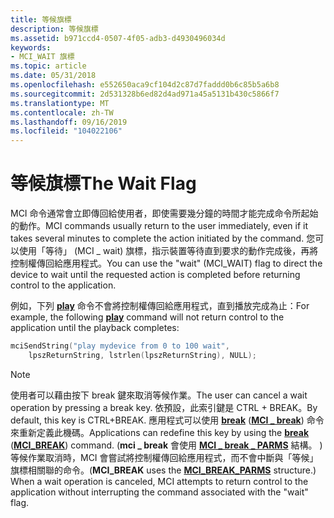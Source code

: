 ```yaml
---
title: 等候旗標
description: 等候旗標
ms.assetid: b971ccd4-0507-4f05-adb3-d4930496034d
keywords:
- MCI_WAIT 旗標
ms.topic: article
ms.date: 05/31/2018
ms.openlocfilehash: e552650aca9cf104d2c87d7faddd0b6c85b5a6b8
ms.sourcegitcommit: 2d531328b6ed82d4ad971a45a5131b430c5866f7
ms.translationtype: MT
ms.contentlocale: zh-TW
ms.lasthandoff: 09/16/2019
ms.locfileid: "104022106"
---
```

# <a name="the-wait-flag"></a><span data-ttu-id="03155-104">等候旗標</span><span class="sxs-lookup"><span data-stu-id="03155-104">The Wait Flag</span></span>

<span data-ttu-id="03155-105">MCI 命令通常會立即傳回給使用者，即使需要幾分鐘的時間才能完成命令所起始的動作。</span><span class="sxs-lookup"><span data-stu-id="03155-105">MCI commands usually return to the user immediately, even if it takes several minutes to complete the action initiated by the command.</span></span> <span data-ttu-id="03155-106">您可以使用「等待」 (MCI \_ wait) 旗標，指示裝置等待直到要求的動作完成後，再將控制權傳回給應用程式。</span><span class="sxs-lookup"><span data-stu-id="03155-106">You can use the "wait" (MCI\_WAIT) flag to direct the device to wait until the requested action is completed before returning control to the application.</span></span>

<span data-ttu-id="03155-107">例如，下列 [**play**](play.md) 命令不會將控制權傳回給應用程式，直到播放完成為止：</span><span class="sxs-lookup"><span data-stu-id="03155-107">For example, the following [**play**](play.md) command will not return control to the application until the playback completes:</span></span>


```C++
mciSendString("play mydevice from 0 to 100 wait", 
    lpszReturnString, lstrlen(lpszReturnString), NULL);
```



> [!Note]  
> <span data-ttu-id="03155-108">使用者可以藉由按下 break 鍵來取消等候作業。</span><span class="sxs-lookup"><span data-stu-id="03155-108">The user can cancel a wait operation by pressing a break key.</span></span> <span data-ttu-id="03155-109">依預設，此索引鍵是 CTRL + BREAK。</span><span class="sxs-lookup"><span data-stu-id="03155-109">By default, this key is CTRL+BREAK.</span></span> <span data-ttu-id="03155-110">應用程式可以使用 [**break**](break.md) ([**MCI \_ break**](mci-break.md)) 命令來重新定義此機碼。</span><span class="sxs-lookup"><span data-stu-id="03155-110">Applications can redefine this key by using the [**break**](break.md) ([**MCI\_BREAK**](mci-break.md)) command.</span></span> <span data-ttu-id="03155-111"> (**mci \_ break** 會使用 [**MCI \_ break \_ PARMS**](mci-break-parms.md) 結構。 ) 等候作業取消時，MCI 會嘗試將控制權傳回給應用程式，而不會中斷與「等候」旗標相關聯的命令。</span><span class="sxs-lookup"><span data-stu-id="03155-111">(**MCI\_BREAK** uses the [**MCI\_BREAK\_PARMS**](mci-break-parms.md) structure.) When a wait operation is canceled, MCI attempts to return control to the application without interrupting the command associated with the "wait" flag.</span></span>

 

 

 




